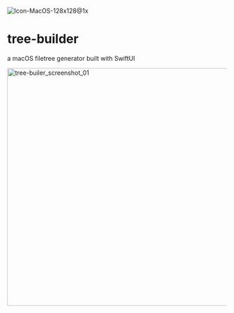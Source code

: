 ![Icon-MacOS-128x128@1x](https://github.com/prestonmohr/tree-builder/assets/77995599/225b5354-0ffb-4482-b425-fcc6eec42655)

# tree-builder
a macOS filetree generator built with SwiftUI

<img width="544" alt="tree-builer_screenshot_01" src="https://github.com/prestonmohr/tree-builder/assets/77995599/664fafdd-2c8f-401b-858e-a8210b6c126a">

